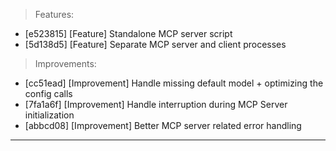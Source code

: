 > Features:
- [e523815] [Feature] Standalone MCP server script
- [5d138d5] [Feature] Separate MCP server and client processes

> Improvements:
- [cc51ead] [Improvement] Handle missing default model + optimizing the config calls
- [7fa1a6f] [Improvement] Handle interruption during MCP Server initialization
- [abbcd08] [Improvement] Better MCP server related error handling


---
